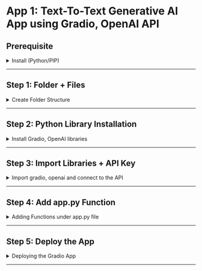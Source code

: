 # App 1: Text-To-Text Generative AI App using Gradio, OpenAI API

## Prerequisite

<details>
<summary>Install (Python/PIP)</summary>
  
- [Install Python3](https://python.org/)
- [OpenAI DALLE•2 API KEY](https://beta.openai.com/)
  > We add the key later
</details>

---

## Step 1: Folder + Files

<details>
<summary>Create Folder Structure</summary>

- Create a new folder `1-text-to-text`
  > This is our first gradio app.
- Change directory `cd 1-text-to-text `
- Create a new file `app.py` inside the folder
  > Main file
- Create a new file `requirements.txt`. Inside the file add:

```bash
gradio
openai
```

> These are the libraries that needs to be installed.

</details>

---

## Step 2: Python Library Installation

<details>
<summary>Install Gradio, OpenAI libraries</summary>
  
> NOTE: If ```pip``` or ```python``` command does not work please use ```pip3``` or ```python3``` respectively. 
  
- Install Python OpenAI Module (using pip)
```bash
  pip install gradio
```
- Install Python customtkinter Module (using pip)
```bash
  pip install openai
```
- Incase any other modules are missing locally, use:
```bash
  pip install <MODULE_NAME> 
```
> NOTE: To verify if the libraries are installed or not run command: ```pip list```
</details>

---

## Step 3: Import Libraries + API Key

<details>
<summary>Import gradio, openai and connect to the API</summary>

- Open the `app.py` file and add:

```bash
  import os
  import openai
  import gradio as gr

  openai.api_key = "xxxxxx"
```

> Make sure when you create a new secret key you copy it otherwise you cannot get.
> Create, Copy & Replace the API Key from OpenAI website under 'User the Setting > View API Keys'.

</details>

---

## Step 4: Add app.py Function

<details>
<summary>Adding Functions under app.py file</summary>

- Open the `app.py` file and add:

```bash
# Says it the text is from AI or Human
start_sequence = "\nAI:"
restart_sequence = "\nHuman: "

# Input box prompt
prompt = "Hey! I'm an AI. How can I help? "
```

```bash
# CREATE FUNCTION FOR RESPONSE
# Function takes one argument that is "prompt"
def openai_create(prompt):

    response = openai.Completion.create(
        model="text-davinci-003",
        prompt=prompt,
        temperature=0.9,
        max_tokens=150,
        top_p=1,
        frequency_penalty=0,
        presence_penalty=0.6,
        stop=[" Human:", " AI:"]
    )

    # Taking the response and returning the text
    return response.choices[0].text
```

```bash
# FUNCTION TAKING ARGUMENTS (input, history)
# Function is required for gradio application to work (arguments wrapped inside a function)
# input = takes text
# history = stores the state in the app to keep the knowledge of the context of the memory
def chatgpt_app(input, history):
    history = history or []   # Empty at first
    s = list(sum(history, ()))
    s.append(input)  # Send the current message to the openAI + as a whole
    inp = ' '.join(s)
    output = openai_create(inp)
    history.append((input, output))  # Response gets added as output
    return history, history  # History gets added one input, one output
```

```bash
#INTERFACE STARTs
# Display of chatGPT like Blocks
block = gr.Blocks()

with block:
    gr.Markdown("""<h1><center>Text-To-Text Python Gradio App with OpenAI API</center></h1>
    """)
    chatbot = gr.Chatbot()
    message = gr.Textbox(placeholder=prompt)
    state = gr.State()
    submit = gr.Button("SEND")
    submit.click(chatgpt_app, inputs=[
                 message, state], outputs=[chatbot, state])

block.launch(debug=True)
```

</details>

---

## Step 5: Deploy the App

<details>
<summary>Deploying the Gradio App</summary>

### To Run The App

- From the root directory of 'app.py', run in terminal"

```bash
  python app.py
```

or

```bash
  python3 app.py
```

### To Deploy The App

- From the root directory of 'app.py', run in terminal"

</details>

---

